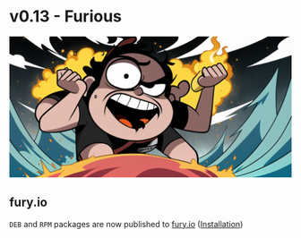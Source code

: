 # v0.13 - Furious

![](./v0.13/banner.png)

## fury.io

`DEB` and `RPM` packages are now published to [fury.io](https://rsteube.fury.site/) ([Installation](https://rsteube.github.io/carapace-bin/installation.html))